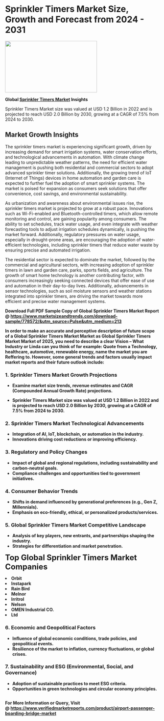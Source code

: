 <H1>Sprinkler Timers Market Size, Growth and Forecast from 2024 - 2031</H1><img class="aligncenter size-medium wp-image-584254" src="https://thirdeyenews.in/wp-content/uploads/2024/09/Global-Market-Research-300x168.jpeg" alt="" width="300" height="168" /><p><strong>Global&nbsp;<a href="https://www.marketsizeandtrends.com/download-sample/778572/&amp;utm_source=Pulse&amp;utm_medium=213">Sprinkler Timers Market</a> Insights</strong></p><p>Sprinkler Timers Market size was valued at USD 1.2 Billion in 2022 and is projected to reach USD 2.0 Billion by 2030, growing at a CAGR of 7.5% from 2024 to 2030.</p><p><h2>Market Growth Insights</h2> <p>The sprinkler timers market is experiencing significant growth, driven by increasing demand for smart irrigation systems, water conservation efforts, and technological advancements in automation. With climate change leading to unpredictable weather patterns, the need for efficient water management is pushing both residential and commercial sectors to adopt advanced sprinkler timer solutions. Additionally, the growing trend of IoT (Internet of Things) devices in home automation and garden care is expected to further fuel the adoption of smart sprinkler systems. The market is poised for expansion as consumers seek solutions that offer convenience, cost savings, and environmental sustainability.</p> <p><strong></strong></p> <p>As urbanization and awareness about environmental issues rise, the sprinkler timers market is projected to grow at a robust pace. Innovations such as Wi-Fi-enabled and Bluetooth-controlled timers, which allow remote monitoring and control, are gaining popularity among consumers. The ability to set schedules, track water usage, and even integrate with weather forecasting tools to adjust irrigation schedules dynamically, is pushing the market forward. Additionally, regulatory pressures on water usage, especially in drought-prone areas, are encouraging the adoption of water-efficient technologies, including sprinkler timers that reduce water waste by ensuring precise and automated irrigation.</p> <p>The residential sector is expected to dominate the market, followed by the commercial and agricultural sectors, with increasing adoption of sprinkler timers in lawn and garden care, parks, sports fields, and agriculture. The growth of smart home technology is another contributing factor, with consumers increasingly seeking connected devices that offer ease of use and automation in their day-to-day lives. Additionally, advancements in sensor technologies, such as soil moisture sensors and weather stations integrated into sprinkler timers, are driving the market towards more efficient and precise water management systems.</p> <p><strong></p><p><span class=""><strong>Download Full PDF Sample Copy of Global Sprinkler Timers Market Report</strong> @ <a href="https://www.marketsizeandtrends.com/download-sample/778572/&amp;utm_source=Pulse&amp;utm_medium=213" target="_blank">https://www.marketsizeandtrends.com/download-sample/778572/&amp;utm_source=Pulse&amp;utm_medium=213</a></span></p><p>In order to make an accurate and perceptive description of future scope of a Global&nbsp;Sprinkler Timers Market Market as Global&nbsp;Sprinkler Timers Market Market of 2025, you need to describe a clear Vision &ndash; What Industry or Linda can you think of for example: Quote from a Technology, healthcare, automotive, renewable energy, name the market you are Reffering to. However, some general trends and factors usually impact market reports and their future outlook include:</p><h3>1.&nbsp;<strong>Sprinkler Timers Market Growth Projections</strong></h3><ul><li>Examine market size trends, revenue estimates and CAGR (Compounded Annual Growth Rate) projections.</li><li><p>Sprinkler Timers Market size was valued at USD 1.2 Billion in 2022 and is projected to reach USD 2.0 Billion by 2030, growing at a CAGR of 7.5% from 2024 to 2030.</p></li></ul><h3>2.&nbsp;<strong>Sprinkler Timers Market Technological Advancements</strong></h3><ul><li>Integration of AI, IoT, blockchain, or automation in the industry.</li><li>Innovations driving cost reductions or improving efficiency.</li></ul><h3>3.&nbsp;<strong>Regulatory and Policy Changes</strong></h3><ul><li>Impact of global and regional regulations, including sustainability and carbon-neutral goals.</li><li>Compliance challenges and opportunities tied to government initiatives.</li></ul><h3>4.&nbsp;<strong>Consumer Behavior Trends</strong></h3><ul><li>Shifts in demand influenced by generational preferences (e.g., Gen Z, Millennials).</li><li>Emphasis on eco-friendly, ethical, or personalized products/services.</li></ul><h3>5.&nbsp;<strong>Global Sprinkler Timers Market Competitive Landscape</strong></h3><ul><li>Analysis of key players, new entrants, and partnerships shaping the industry.</li><li>Strategies for differentiation and market penetration.</li></ul><p data-pm-slice="1 1 []"><span style="color: inherit; font-family: inherit; font-size: 25px;">Top Global Sprinkler Timers Market Companies</span></p><div class="" data-test-id=""><p><li>Orbit</li><li> Instapark</li><li> Rain Bird</li><li> Melnor</li><li> Irritrol</li><li> Nelson</li><li> OMEN Industrial CO.</li><li>Ltd</li></p></div><h3>6.&nbsp;<strong>Economic and Geopolitical Factors</strong></h3><ul><li>Influence of global economic conditions, trade policies, and geopolitical events.</li><li>Resilience of the market to inflation, currency fluctuations, or global crises.</li></ul><h3>7.&nbsp;<strong>Sustainability and ESG (Environmental, Social, and Governance)</strong></h3><ul><li>Adoption of sustainable practices to meet ESG criteria.</li><li>Opportunities in green technologies and circular economy principles.</li></ul><h2><strong style="font-size: 14px;">For More Information or Query, Visit @&nbsp;</strong><a style="background-color: #ffffff; font-size: 14px;" href="https://www.marketsizeandtrends.com/report/sprinkler-timers-market/" target="_blank">https://www.verifiedmarketreports.com/product/airport-passenger-boarding-bridge-market</a></h2>
